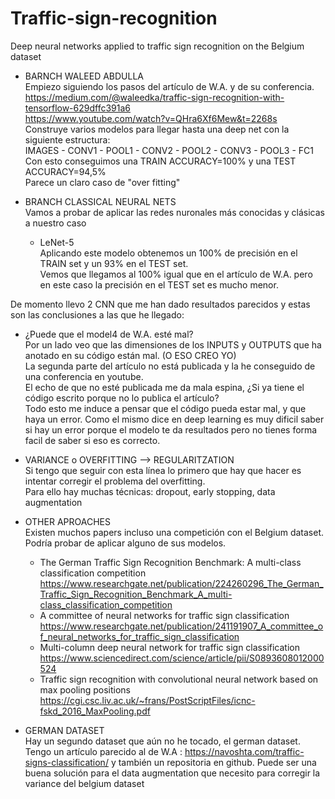 # Traffic-sign-recognition
Deep neural networks applied to traffic sign recognition on the Belgium dataset  

+ BARNCH WALEED ABDULLA  
Empiezo siguiendo los pasos del artículo de W.A. y de su conferencia.    
https://medium.com/@waleedka/traffic-sign-recognition-with-tensorflow-629dffc391a6    
https://www.youtube.com/watch?v=QHra6Xf6Mew&t=2268s    
Construye varios modelos para llegar hasta una deep net con la siguiente estructura:    
IMAGES - CONV1 - POOL1 - CONV2 - POOL2 - CONV3 - POOL3 - FC1  
Con esto conseguimos una TRAIN ACCURACY=100% y una TEST ACCURACY=94,5%    
Parece un claro caso de "over fitting"   

+ BRANCH CLASSICAL NEURAL NETS  
Vamos a probar de aplicar las redes nuronales más conocidas y clásicas a nuestro caso  
  - LeNet-5  
    Aplicando este modelo obtenemos un 100% de precisión en el TRAIN set y un 93% en el TEST set.   
    Vemos que llegamos al 100% igual que en el artículo de W.A. pero en este caso la precisión en el TEST set es mucho menor.  
    
    

De momento llevo 2 CNN que me han dado resultados parecidos y estas son las conclusiones a las que he llegado:  



+ ¿Puede que el model4 de W.A. esté mal?  
    Por un lado veo que las dimensiones de los INPUTS y OUTPUTS que ha anotado en su código están mal. (O ESO CREO YO)  
    La segunda parte del artículo no está publicada y la he conseguido de una conferencia en youtube.  
    El echo de que no esté publicada me da mala espina, ¿Si ya tiene el código escrito porque no lo publica el artículo?  
    Todo esto me induce a pensar que el código pueda estar mal, y que haya un error. 
    Como el mismo dice en deep learning es muy dificil saber si hay un error porque el modelo te da resultados pero no tienes forma facil de saber si eso es correcto.  
    
+ VARIANCE o OVERFITTING --> REGULARITZATION  
  Si tengo que seguir con esta línea lo primero que hay que hacer es intentar corregir el problema del overfitting.    
  Para ello hay muchas técnicas: dropout, early stopping, data augmentation  
  
  
+ OTHER APROACHES  
  Existen muchos papers incluso una competición con el Belgium dataset. Podría probar de aplicar alguno de sus modelos.  
    - The German Traffic Sign Recognition Benchmark: A multi-class classification competition  
      https://www.researchgate.net/publication/224260296_The_German_Traffic_Sign_Recognition_Benchmark_A_multi-class_classification_competition
     - A committee of neural networks for traffic sign classification  
      https://www.researchgate.net/publication/241191907_A_committee_of_neural_networks_for_traffic_sign_classification
     - Multi-column deep neural network for traffic sign classification  
      https://www.sciencedirect.com/science/article/pii/S0893608012000524
     - Traffic sign recognition with convolutional neural network based on max pooling positions  
      https://cgi.csc.liv.ac.uk/~frans/PostScriptFiles/icnc-fskd_2016_MaxPooling.pdf
  
+ GERMAN DATASET  
  Hay un segundo dataset que aún no he tocado, el german dataset.  
  Tengo un artículo parecido al de W.A : https://navoshta.com/traffic-signs-classification/ y también un repositoria en github.
  Puede ser una buena solución para el data augmentation que necesito para corregir la variance del belgium dataset
